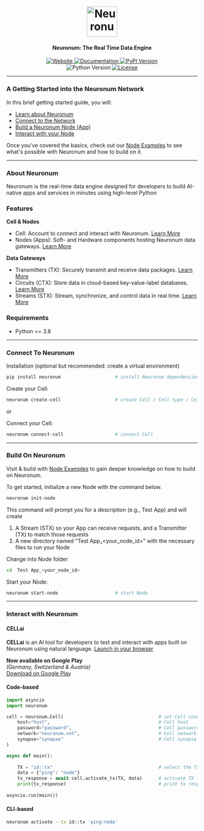 <h1 align="center">
  <img src="https://neuronum.net/static/neuronum.svg" alt="Neuronum" width="80">
</h1>
<h4 align="center">Neuronum: The Real Time Data Engine</h4>

<p align="center">
  <a href="https://neuronum.net">
    <img src="https://img.shields.io/badge/Website-Neuronum-blue" alt="Website">
  </a>
  <a href="https://github.com/neuronumcybernetics/neuronum">
    <img src="https://img.shields.io/badge/Docs-Read%20now-green" alt="Documentation">
  </a>
  <a href="https://pypi.org/project/neuronum/">
    <img src="https://img.shields.io/pypi/v/neuronum.svg" alt="PyPI Version">
  </a><br>
  <img src="https://img.shields.io/badge/Python-3.8%2B-yellow" alt="Python Version">
  <a href="https://github.com/neuronumcybernetics/neuronum/blob/main/LICENSE.md">
    <img src="https://img.shields.io/badge/License-MIT-blue.svg" alt="License">
  </a>
</p>

------------------

### **A Getting Started into the Neuronum Network**
In this brief getting started guide, you will:
- [Learn about Neuronum](#about-neuronum)
- [Connect to the Network](#connect-to-neuronum)
- [Build a Neuronum Node (App)](#build-on-neuronum)
- [Interact with your Node](#interact-with-neuronum)

Once you've covered the basics, check out our [Node Examples](https://github.com/neuronumcybernetics/neuronum/tree/main/features/nodes/examples) to see what's possible with Neuronum and how to build on it.

------------------

### **About Neuronum**
Neuronum is the real-time data engine designed for developers to build AI-native apps and services in minutes using high-level Python

### **Features**
**Cell & Nodes**
- Cell: Account to connect and interact with Neuronum. [Learn More](https://github.com/neuronumcybernetics/neuronum/tree/main/features/cell)
- Nodes (Apps): Soft- and Hardware components hosting Neuronum data gateways. [Learn More](https://github.com/neuronumcybernetics/neuronum/tree/main/features/nodes)

**Data Gateways**
- Transmitters (TX): Securely transmit and receive data packages. [Learn More](https://github.com/neuronumcybernetics/neuronum/tree/main/features/transmitters)
- Circuits (CTX): Store data in cloud-based key-value-label databases. [Learn More](https://github.com/neuronumcybernetics/neuronum/tree/main/features/circuits)
- Streams (STX): Stream, synchronize, and control data in real time. [Learn More](https://github.com/neuronumcybernetics/neuronum/tree/main/features/streams)

### Requirements
- Python >= 3.8

------------------

### **Connect To Neuronum**
Installation (optional but recommended: create a virtual environment)
```sh
pip install neuronum                    # install Neuronum dependencies
```

Create your Cell:
```sh
neuronum create-cell                    # create Cell / Cell type / Cell network 
```

or

Connect your Cell:
```sh
neuronum connect-cell                   # connect Cell
```

------------------


### **Build On Neuronum** 
Visit & build with [Node Examples](https://github.com/neuronumcybernetics/neuronum/tree/main/features/nodes/examples) to gain deeper knowledge on how to build on Neuronum.

To get started, initialize a new Node with the command below. 
```sh
neuronum init-node
```

This command will prompt you for a description (e.g., Test App) and will create

1. A Stream (STX) so your App can receive requests, and a Transmitter (TX) to match those requests
2. A new directory named "Test App_<your_node_id>" with the necessary files to run your Node

Change into Node folder
```sh
cd  Test App_<your_node_id>
```

Start your Node:
```sh
neuronum start-node                     # start Node
```

------------------

### **Interact with Neuronum**
#### **CELLai**

**CELLai** is an AI tool for developers to test and interact with apps built on Neuronum using natural language.
[Launch in your browser](https://cellai.neuronum.net)

**Now available on Google Play**  
*(Germany, Switzerland & Austria)*  
[Download on Google Play](https://play.google.com/store/apps/details?id=net.neuronum.cellai&utm_source=emea_Med)

#### **Code-based**
```python
import asyncio
import neuronum

cell = neuronum.Cell(                                   # set Cell connection
    host="host",                                        # Cell host
    password="password",                                # Cell password
    network="neuronum.net",                             # Cell network -> neuronum.net
    synapse="synapse"                                   # Cell synapse
)

async def main():
                                                            
    TX = "id::tx"                                       # select the Transmitter TX
    data = {"ping": "node"}
    tx_response = await cell.activate_tx(TX, data)      # activate TX - > get response back
    print(tx_response)                                  # print tx response
                                      
asyncio.run(main())
```

#### **CLI-based**
```sh
neuronum activate --tx id::tx 'ping:node'
```

